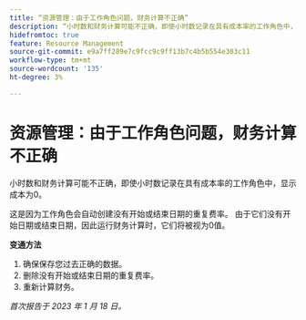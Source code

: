 ```yaml
---
title: “资源管理：由于工作角色问题，财务计算不正确”
description: “小时数和财务计算可能不正确，即使小时数记录在具有成本率的工作角色中，显示成本为0。”
hidefromtoc: true
feature: Resource Management
source-git-commit: e9a7ff289e7c9fcc9c9ff13b7c4b5b554e303c11
workflow-type: tm+mt
source-wordcount: '135'
ht-degree: 3%

---
```



# 资源管理：由于工作角色问题，财务计算不正确

小时数和财务计算可能不正确，即使小时数记录在具有成本率的工作角色中，显示成本为0。

这是因为工作角色会自动创建没有开始或结束日期的重复费率。 由于它们没有开始日期或结束日期，因此运行财务计算时，它们将被视为0值。

**变通方法**

1. 确保保存您过去正确的数据。
1. 删除没有开始或结束日期的重复费率。
1. 重新计算财务。

_首次报告于 2023 年 1 月 18 日。_
